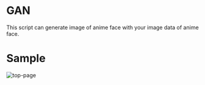 # GAN
This script can generate image of anime face with your image data of anime face.

# Sample
![top-page](https://github.com/reppy4620/GAN/blob/master/392_60.jpg)
